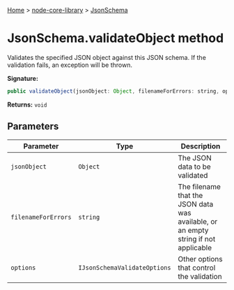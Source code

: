 <!-- docId=node-core-library.jsonschema.validateobject -->

[Home](./index.md) &gt; [node-core-library](./node-core-library.md) &gt; [JsonSchema](./node-core-library.jsonschema.md)

# JsonSchema.validateObject method

Validates the specified JSON object against this JSON schema. If the validation fails, an exception will be thrown.

**Signature:**
```javascript
public validateObject(jsonObject: Object, filenameForErrors: string, options?: IJsonSchemaValidateOptions): void;
```
**Returns:** `void`

## Parameters

|  Parameter | Type | Description |
|  --- | --- | --- |
|  `jsonObject` | `Object` | The JSON data to be validated |
|  `filenameForErrors` | `string` | The filename that the JSON data was available, or an empty string if not applicable |
|  `options` | `IJsonSchemaValidateOptions` | Other options that control the validation |

